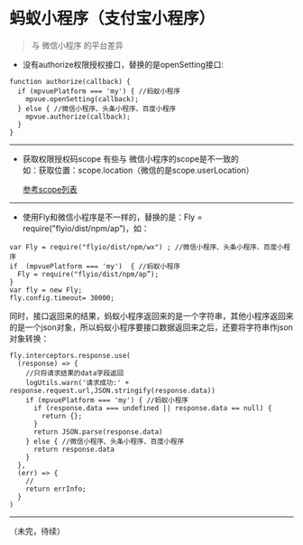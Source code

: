 # 蚂蚁小程序（支付宝小程序） 


> 与 微信小程序 的平台差异

* 没有authorize权限授权接口，替换的是openSetting接口:

```vue
function authorize(callback) {
  if (mpvuePlatform === 'my') { //蚂蚁小程序
    mpvue.openSetting(callback);
  } else { //微信小程序、头条小程序、百度小程序
    mpvue.authorize(callback);
  }
}
```

---
  
  
* 获取权限授权码scope 有些与 微信小程序的scope是不一致的  
如：获取位置：scope.location（微信的是scope.userLocation）

  [参考scope列表](https://docs.alipay.com/mini/api/xmk3ml#kri9dg)
  
---


  
* 使用Fly和微信小程序是不一样的，替换的是：Fly = require("flyio/dist/npm/ap”)，如：

```vue
var Fly = require("flyio/dist/npm/wx") ; //微信小程序、头条小程序、百度小程序
if  (mpvuePlatform === 'my')  { //蚂蚁小程序
  Fly = require("flyio/dist/npm/ap”);
}
var fly = new Fly;
fly.config.timeout= 30000;
```
  
  同时，接口返回来的结果，蚂蚁小程序返回来的是一个字符串，其他小程序返回来的是一个json对象，所以蚂蚁小程序要接口数据返回来之后，还要将字符串作json对象转换：
```vue
fly.interceptors.response.use(
  (response) => {
    //只将请求结果的data字段返回
    logUtils.warn('请求成功:' + response.request.url,JSON.stringify(response.data))
    if (mpvuePlatform === 'my') { //蚂蚁小程序
      if (response.data === undefined || response.data == null) {
        return {};
      }
      return JSON.parse(response.data)
    } else { //微信小程序、头条小程序、百度小程序
      return response.data
    }
  },
  (err) => {
    //
    return errInfo;
  }
)
```

---


（未完，待续）
